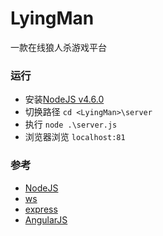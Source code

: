 # LyingMan
一款在线狼人杀游戏平台
### 运行
- 安装[NodeJS v4.6.0](https://nodejs.org/en/)
- 切换路径 `cd <LyingMan>\server`
- 执行 `node .\server.js`
- 浏览器浏览 `localhost:81`

### 参考
- [NodeJS](https://nodejs.org/dist/latest-v4.x/docs/api/)
- [ws](https://github.com/websockets/ws)
- [express](http://www.expressjs.com.cn/)
- [AngularJS](https://docs.angularjs.org/api)